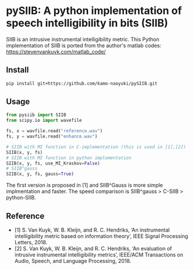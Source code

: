 # pySIIB: A python implementation of speech intelligibility in bits (SIIB)

SIIB is an intrusive instrumental intelligibility metric.
This Python implementation of SIIB is ported from the author's matlab codes: https://stevenvankuyk.com/matlab_code/

## Install

```bash
pip install git+https://github.com/kamo-naoyuki/pySIIB.git
```


## Usage

```python
from pysiib import SIIB
from scipy.io import wavefile

fs, x = wavfile.read("reference.wav")
fs, y = wavfile.read("enhance.wav")

# SIIB with MI function in C-implementation (this is used in [1],[2])
SIIB(x, y, fs)
# SIIB with MI function in python implementation
SIIB(x, y, fs, use_MI_Kraskov=False)
# SIIB^gauss
SIIB(x, y, fs, gauss=True)
```

The first version is proposed in [1] and  SIIB^Gauss is more simple implmentation and faster.
The speed comparison is SIIB^gauss > C-SIIB > python-SIIB.

## Reference

- [1] S. Van Kuyk, W. B. Kleijn, and R. C. Hendriks, ‘An instrumental intelligibility metric based on information theory’, IEEE Signal Processing Letters, 2018.
- [2] S. Van Kuyk, W. B. Kleijn, and R. C. Hendriks, ‘An evaluation of intrusive instrumental intelligibility metrics’, IEEE/ACM Transactions on Audio, Speech, and Language Processing, 2018.
